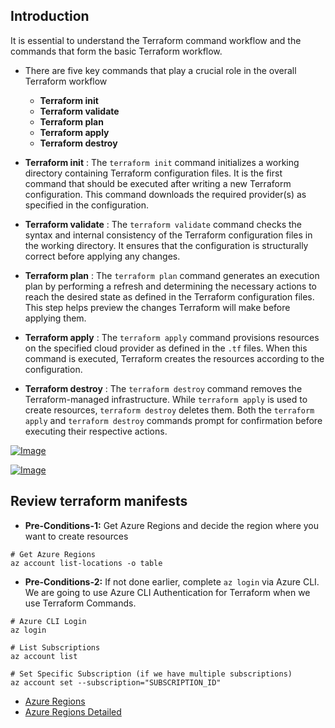 ##  Introduction
It is essential to understand the Terraform command workflow and the commands that form the basic Terraform workflow.
- There are five key commands that play a crucial role in the overall Terraform workflow
    - **Terraform init**  
    - **Terraform validate**  
    - **Terraform plan**  
    - **Terraform apply**  
    - **Terraform destroy**   


- **Terraform init**   : The `terraform init` command initializes a working directory containing Terraform configuration files. It is the first command that should be executed after writing a new Terraform configuration. This command downloads the required provider(s) as specified in the configuration.  

- **Terraform validate**  : The `terraform validate` command checks the syntax and internal consistency of the Terraform configuration files in the working directory. It ensures that the configuration is structurally correct before applying any changes.  

- **Terraform plan**  : The `terraform plan` command generates an execution plan by performing a refresh and determining the necessary actions to reach the desired state as defined in the Terraform configuration files. This step helps preview the changes Terraform will make before applying them.  

- **Terraform apply**  : The `terraform apply` command provisions resources on the specified cloud provider as defined in the `.tf` files. When this command is executed, Terraform creates the resources according to the configuration.  

- **Terraform destroy**  : The `terraform destroy` command removes the Terraform-managed infrastructure. While `terraform apply` is used to create resources, `terraform destroy` deletes them.  Both the `terraform apply` and `terraform destroy` commands prompt for confirmation before executing their respective actions.  
  

[![Image](https://stacksimplify.com/course-images/azure-terraform-workflow-1.png "HashiCorp Certified: Terraform Associate on Azure")](https://stacksimplify.com/course-images/azure-terraform-workflow-1.png)

[![Image](https://stacksimplify.com/course-images/azure-terraform-workflow-2.png "HashiCorp Certified: Terraform Associate on Azure")](https://stacksimplify.com/course-images/azure-terraform-workflow-2.png)

## Review terraform manifests
- **Pre-Conditions-1:** Get Azure Regions and decide the region where you want to create resources
```t
# Get Azure Regions
az account list-locations -o table
```
- **Pre-Conditions-2:** If not done earlier, complete `az login` via Azure CLI. We are going to use Azure CLI Authentication for Terraform when we use Terraform Commands. 
```t
# Azure CLI Login
az login

# List Subscriptions
az account list

# Set Specific Subscription (if we have multiple subscriptions)
az account set --subscription="SUBSCRIPTION_ID"
```
- [Azure Regions](https://docs.microsoft.com/en-us/azure/virtual-machines/regions)
- [Azure Regions Detailed](https://docs.microsoft.com/en-us/azure/best-practices-availability-paired-regions#what-are-paired-regions)
```t
      
 



